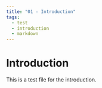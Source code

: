 ```yaml
--- 
title: "01 - Introduction"
tags: 
  - test
  - introduction
  - markdown
--- 
```


# Introduction 

This is a test file for the introduction.

